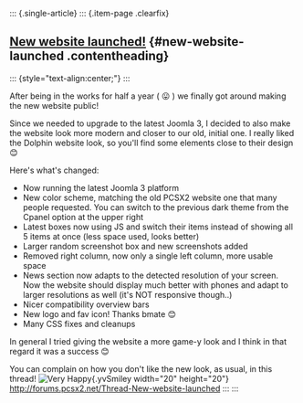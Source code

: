 ::: {.single-article}
::: {.item-page .clearfix}
## [New website launched!](/275-new-website-launched.html) {#new-website-launched .contentheading}

::: {style="text-align:center;"}
:::

After being in the works for half a year (
😛 ) we finally got around making the new website
public!

Since we needed to upgrade to the latest Joomla 3, I decided to also
make the website look more modern and closer to our old, initial one. I
really liked the Dolphin website look, so you\'ll find some elements
close to their design
😊

Here\'s what\'s changed:

-   Now running the latest Joomla 3 platform
-   New color scheme, matching the old PCSX2 website one that many
    people requested. You can switch to the previous dark theme from the
    Cpanel option at the upper right
-   Latest boxes now using JS and switch their items instead of showing
    all 5 items at once (less space used, looks better)
-   Larger random screenshot box and new screenshots added
-   Removed right column, now only a single left column, more usable
    space
-   News section now adapts to the detected resolution of your screen.
    Now the website should display much better with phones and adapt to
    larger resolutions as well (it\'s NOT responsive though..)
-   Nicer compatibility overview bars
-   New logo and fav icon! Thanks bmate
    😊
-   Many CSS fixes and cleanups

In general I tried giving the website a more game-y look and I think in
that regard it was a success
😊

You can complain on how you don\'t like the new look, as usual, in this
thread! ![Very
Happy](https://pcsx2.net/images/stories/frontend/smilies/biggrin.gif){.yvSmiley
width="20" height="20"}\
<http://forums.pcsx2.net/Thread-New-website-launched>
:::
:::
